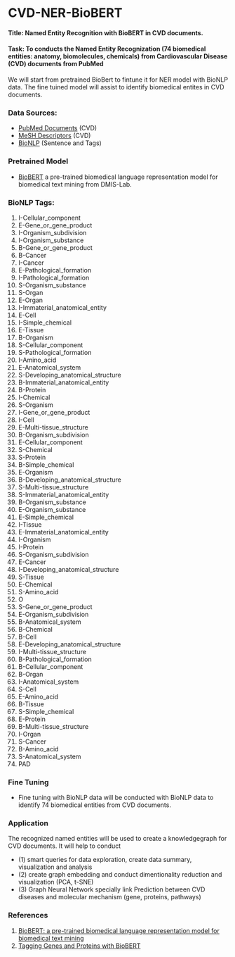# CVD-NER-BioBERT

#### Title: Named Entity Recognition with BioBERT in CVD documents. 

#### Task: To conducts the Named Entity Recognization (74 biomedical entities: anatomy, biomolecules, chemicals) from Cardiovascular Disease (CVD) documents from PubMed

We will start from pretrained BioBert to fintune it for NER model with BioNLP data. The fine tuined model will assist to identify biomedical entites in CVD documents.

### Data Sources:
 - [PubMed Documents](https://pubmed.ncbi.nlm.nih.gov/download/) (CVD)
 - [MeSH Descriptors](https://meshb.nlm.nih.gov/treeView) (CVD)
 - [BioNLP](https://www.ncbi.nlm.nih.gov/research/bionlp/Data/) (Sentence and Tags)

### Pretrained Model
-  [BioBERT](https://github.com/dmis-lab/biobert) a pre-trained biomedical language representation model for biomedical text mining from DMIS-Lab.

### BioNLP Tags:


1. I-Cellular_component
2. E-Gene_or_gene_product
3. I-Organism_subdivision
4. I-Organism_substance
5. B-Gene_or_gene_product
6. B-Cancer
7. I-Cancer
8. E-Pathological_formation
9. I-Pathological_formation
10. S-Organism_substance
11. S-Organ
12. E-Organ
13. I-Immaterial_anatomical_entity
14. E-Cell
15. I-Simple_chemical
16. E-Tissue
17. B-Organism
18. S-Cellular_component
19. S-Pathological_formation
20. I-Amino_acid
21. E-Anatomical_system
22. S-Developing_anatomical_structure
23. B-Immaterial_anatomical_entity
24. B-Protein
25. I-Chemical
26. S-Organism
27. I-Gene_or_gene_product
28. I-Cell
29. E-Multi-tissue_structure
30. B-Organism_subdivision
31. E-Cellular_component
32. S-Chemical
33. S-Protein
34. B-Simple_chemical
35. E-Organism
36. B-Developing_anatomical_structure
37. S-Multi-tissue_structure
38. S-Immaterial_anatomical_entity
39. B-Organism_substance
40. E-Organism_substance
41. E-Simple_chemical
42. I-Tissue
43. E-Immaterial_anatomical_entity
44. I-Organism
45. I-Protein
46. S-Organism_subdivision
47. E-Cancer
48. I-Developing_anatomical_structure
49. S-Tissue
50. E-Chemical
51. S-Amino_acid
52. O
53. S-Gene_or_gene_product
54. E-Organism_subdivision
55. B-Anatomical_system
56. B-Chemical
57. B-Cell
58. E-Developing_anatomical_structure
59. I-Multi-tissue_structure
60. B-Pathological_formation
61. B-Cellular_component
62. B-Organ
63. I-Anatomical_system
64. S-Cell
65. E-Amino_acid
66. B-Tissue
67. S-Simple_chemical
68. E-Protein
69. B-Multi-tissue_structure
70. I-Organ
71. S-Cancer
72. B-Amino_acid
73. S-Anatomical_system
74. PAD


### Fine Tuning
- Fine tuning with BioNLP data will be conducted with BioNLP data to identify 74 biomedical entities from CVD documents.

### Application
The recognized named entities will be used to create a knowledgegraph for CVD documents. It will help to conduct
-  (1) smart queries for data exploration, create data summary, visualization and analysis 
-  (2) create graph embedding and conduct dimentionality reduction and visualization (PCA, t-SNE)
-  (3) Graph Neural Network specially link Prediction between CVD diseases and molecular mechanism (gene,  proteins, pathways)


### References
1. [BioBERT: a pre-trained biomedical language representation model for biomedical text mining](https://www.ncbi.nlm.nih.gov/pmc/articles/PMC7703786/)
2. [Tagging Genes and Proteins with BioBERT](https://towardsdatascience.com/tagging-genes-and-proteins-with-biobert-c7b04fc6eb4f)
